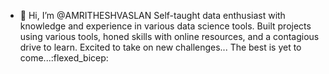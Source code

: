 - 👋 Hi, I’m @AMRITHESHVASLAN
  Self-taught data enthusiast with knowledge and experience
in various data science tools. Built projects using various
tools, honed skills with online resources, and a contagious
drive to learn.
Excited to take on new challenges...
The best is yet to come...:flexed_bicep:
